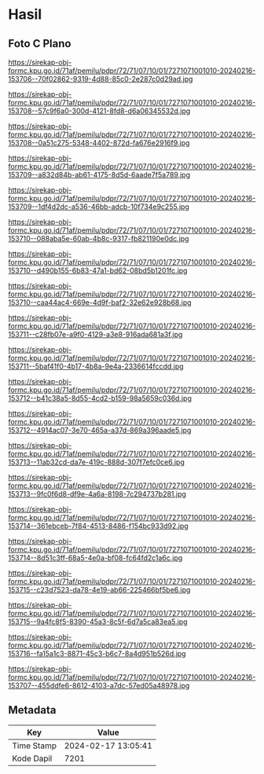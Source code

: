 # Hasil

## Foto C Plano

https://sirekap-obj-formc.kpu.go.id/71af/pemilu/pdpr/72/71/07/10/01/7271071001010-20240216-153706--70f02862-9319-4d88-85c0-2e287c0d29ad.jpg

https://sirekap-obj-formc.kpu.go.id/71af/pemilu/pdpr/72/71/07/10/01/7271071001010-20240216-153708--57c9f6a0-300d-4121-8fd8-d6a06345532d.jpg

https://sirekap-obj-formc.kpu.go.id/71af/pemilu/pdpr/72/71/07/10/01/7271071001010-20240216-153708--0a51c275-5348-4402-872d-fa676e2916f9.jpg

https://sirekap-obj-formc.kpu.go.id/71af/pemilu/pdpr/72/71/07/10/01/7271071001010-20240216-153709--a832d84b-ab61-4175-8d5d-6aade7f5a789.jpg

https://sirekap-obj-formc.kpu.go.id/71af/pemilu/pdpr/72/71/07/10/01/7271071001010-20240216-153709--1df4d2dc-a536-46bb-adcb-10f734e9c255.jpg

https://sirekap-obj-formc.kpu.go.id/71af/pemilu/pdpr/72/71/07/10/01/7271071001010-20240216-153710--088aba5e-60ab-4b8c-9317-fb821190e0dc.jpg

https://sirekap-obj-formc.kpu.go.id/71af/pemilu/pdpr/72/71/07/10/01/7271071001010-20240216-153710--d490b155-6b83-47a1-bd62-08bd5b1201fc.jpg

https://sirekap-obj-formc.kpu.go.id/71af/pemilu/pdpr/72/71/07/10/01/7271071001010-20240216-153710--caa44ac4-669e-4d9f-baf2-32e62e928b68.jpg

https://sirekap-obj-formc.kpu.go.id/71af/pemilu/pdpr/72/71/07/10/01/7271071001010-20240216-153711--c28fb07e-a9f0-4129-a3e8-916ada681a3f.jpg

https://sirekap-obj-formc.kpu.go.id/71af/pemilu/pdpr/72/71/07/10/01/7271071001010-20240216-153711--5baf41f0-4b17-4b8a-9e4a-2336614fccdd.jpg

https://sirekap-obj-formc.kpu.go.id/71af/pemilu/pdpr/72/71/07/10/01/7271071001010-20240216-153712--b41c38a5-8d55-4cd2-b159-98a5659c036d.jpg

https://sirekap-obj-formc.kpu.go.id/71af/pemilu/pdpr/72/71/07/10/01/7271071001010-20240216-153712--4914ac07-3e70-465a-a37d-869a396aade5.jpg

https://sirekap-obj-formc.kpu.go.id/71af/pemilu/pdpr/72/71/07/10/01/7271071001010-20240216-153713--11ab32cd-da7e-419c-888d-307f7efc0ce6.jpg

https://sirekap-obj-formc.kpu.go.id/71af/pemilu/pdpr/72/71/07/10/01/7271071001010-20240216-153713--9fc0f6d8-df9e-4a6a-8198-7c294737b281.jpg

https://sirekap-obj-formc.kpu.go.id/71af/pemilu/pdpr/72/71/07/10/01/7271071001010-20240216-153714--361ebceb-7f84-4513-8486-f154bc933d92.jpg

https://sirekap-obj-formc.kpu.go.id/71af/pemilu/pdpr/72/71/07/10/01/7271071001010-20240216-153714--8d51c3ff-68a5-4e0a-bf08-fc64fd2c1a6c.jpg

https://sirekap-obj-formc.kpu.go.id/71af/pemilu/pdpr/72/71/07/10/01/7271071001010-20240216-153715--c23d7523-da78-4e19-ab66-225466bf5be6.jpg

https://sirekap-obj-formc.kpu.go.id/71af/pemilu/pdpr/72/71/07/10/01/7271071001010-20240216-153715--9a4fc8f5-8390-45a3-8c5f-6d7a5ca83ea5.jpg

https://sirekap-obj-formc.kpu.go.id/71af/pemilu/pdpr/72/71/07/10/01/7271071001010-20240216-153716--fa15a1c3-8871-45c3-b6c7-8a4d951b526d.jpg

https://sirekap-obj-formc.kpu.go.id/71af/pemilu/pdpr/72/71/07/10/01/7271071001010-20240216-153707--455ddfe6-8612-4103-a7dc-57ed05a48978.jpg


## Metadata

| Key        | Value               |
| ---------- | ------------------- |
| Time Stamp | 2024-02-17 13:05:41 |
| Kode Dapil | 7201                |



